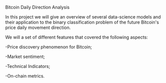 Bitcoin Daily Direction Analysis

In this project we will give an overview of several data-science models and their application to the binary classification problem of the future Bitcoin's price daily movement direction.

We will a set of different features that covered the following aspects:

-Price discovery phenomenon for Bitcoin;

-Market sentiment;

-Technical Indicators;

-On-chain metrics.
